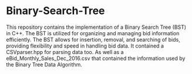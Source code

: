 # Binary-Search-Tree
This repository contains the implementation of a Binary Search Tree (BST) in C++. The BST is utilized for organizing and managing bid information efficiently. The BST allows for insertion, removal, and searching of bids, providing flexibility and speed in handling bid data.
It contained a CSVparser.hpp for parsing data too. As well as a eBid_Monthly_Sales_Dec_2016.csv that contained the information used by the Binary Tree Data Algorithm.
